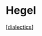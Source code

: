 # Hegel

[[dialectics]]

[//begin]: # "Autogenerated link references for markdown compatibility"
[dialectics]: dialectics "Dialectics"
[//end]: # "Autogenerated link references"